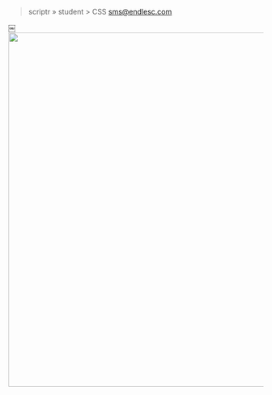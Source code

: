 > scriptr » student > CSS 
> sms@endlesc.com

￼
<img src="https://user-images.githubusercontent.com/119945254/206821958-a405d739-df0b-4d18-8db0-1c4ba34e7cd7.png" alt="" width="700" height="auto">

<!--
**licasmilesc/licasmilesc** is a ✨ _special_ ✨ repository because its `README.md` (this file) appears on your GitHub profile.

Here are some ideas to get you started:

- 🔭 I’m currently working on ...
- 🌱 I’m currently learning ...
- 👯 I’m looking to collaborate on ...
- 🤔 I’m looking for help with ...
- 💬 Ask me about ...
- 📫 How to reach me: ...
- 😄 Pronouns: ...
- ⚡ Fun fact: ...
-->
